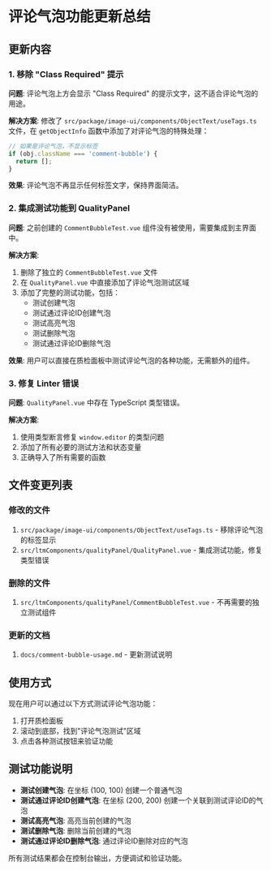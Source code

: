 # 评论气泡功能更新总结

## 更新内容

### 1. 移除 "Class Required" 提示

**问题**: 评论气泡上方会显示 "Class Required" 的提示文字，这不适合评论气泡的用途。

**解决方案**: 修改了 `src/package/image-ui/components/ObjectText/useTags.ts` 文件，在 `getObjectInfo` 函数中添加了对评论气泡的特殊处理：

```typescript
// 如果是评论气泡，不显示标签
if (obj.className === 'comment-bubble') {
  return [];
}
```

**效果**: 评论气泡不再显示任何标签文字，保持界面简洁。

### 2. 集成测试功能到 QualityPanel

**问题**: 之前创建的 `CommentBubbleTest.vue` 组件没有被使用，需要集成到主界面中。

**解决方案**: 
1. 删除了独立的 `CommentBubbleTest.vue` 文件
2. 在 `QualityPanel.vue` 中直接添加了评论气泡测试区域
3. 添加了完整的测试功能，包括：
   - 测试创建气泡
   - 测试通过评论ID创建气泡
   - 测试高亮气泡
   - 测试删除气泡
   - 测试通过评论ID删除气泡

**效果**: 用户可以直接在质检面板中测试评论气泡的各种功能，无需额外的组件。

### 3. 修复 Linter 错误

**问题**: `QualityPanel.vue` 中存在 TypeScript 类型错误。

**解决方案**: 
1. 使用类型断言修复 `window.editor` 的类型问题
2. 添加了所有必要的测试方法和状态变量
3. 正确导入了所有需要的函数

## 文件变更列表

### 修改的文件
1. `src/package/image-ui/components/ObjectText/useTags.ts` - 移除评论气泡的标签显示
2. `src/ltmComponents/qualityPanel/QualityPanel.vue` - 集成测试功能，修复类型错误

### 删除的文件
1. `src/ltmComponents/qualityPanel/CommentBubbleTest.vue` - 不再需要的独立测试组件

### 更新的文档
1. `docs/comment-bubble-usage.md` - 更新测试说明

## 使用方式

现在用户可以通过以下方式测试评论气泡功能：

1. 打开质检面板
2. 滚动到底部，找到"评论气泡测试"区域
3. 点击各种测试按钮来验证功能

## 测试功能说明

- **测试创建气泡**: 在坐标 (100, 100) 创建一个普通气泡
- **测试通过评论ID创建气泡**: 在坐标 (200, 200) 创建一个关联到测试评论ID的气泡
- **测试高亮气泡**: 高亮当前创建的气泡
- **测试删除气泡**: 删除当前创建的气泡
- **测试通过评论ID删除气泡**: 通过评论ID删除对应的气泡

所有测试结果都会在控制台输出，方便调试和验证功能。 